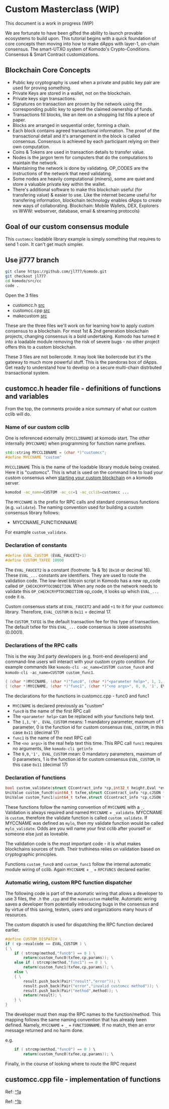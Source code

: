 # Custom Masterclass (WIP)
This document is a work in progress (WIP)

We are fortunate to have been gifted the ability to launch provable ecosystems to build upon.  This tutorial begins with a quick foundation of core concepts then moving into how to make dApps with layer-1, on-chain consensus. The smart-UTXO system of Komodo's Crypto-Conditions.  Consensus & Smart Contract customizations.

## Blockchain Core Concepts
* Public key cryptography is used when a private and public key pair are used for proving something.
* Private Keys are stored in a wallet, not on the blockchain.
* Private keys sign transactions.
* Signatures on transaction are proven by the network using the corresponding public key to spend the claimed ownership of funds.
* Transactions fill blocks, like an item on a shopping list fills a piece of paper.
* Blocks are arranged in sequential order, forming a chain.
* Each block contains agreed transactional information. The proof of the transactional detail and it's arrangement in the block is called consensus. Consensus is achieved by each participant relying on their own computation.
* Coins & Tokens are used in transaction details to transfer value.
* Nodes is the jargon term for computers that do the computations to maintain the network.
* Maintaining the network is done by validating.  OP_CODES are the instructions of the network that need validating.
* Some nodes are heavily computational (miners), some are quiet and store a valuable private key within the wallet.
* There's additional software to make this blockchain useful (for transfering value) & easier to use. Like the internet became useful for transfering information, blockchain technology enables dApps to create new ways of collaborating.  Blockchain: Mobile Wallets, DEX, Explorers vs WWW: webserver, database, email & streaming protocols)

## Goal of our custom consensus module
This `customcc` loadable library example is simply something that requires to send 1 coin.  It can't get much simpler.

## Use jl777 branch

```bash
git clone https://github.com/jl777/komodo.git
git checkout jl777
cd komodo/src/cc
code .
```
Open the 3 files
* customcc.h [src](https://github.com/jl777/komodo/blob/jl777/src/cc/customcc.h)
* customcc.cpp [src](https://github.com/jl777/komodo/blob/jl777/src/cc/customcc.cpp)
* makecustom [src](https://github.com/jl777/komodo/blob/jl777/src/cc/makecustom)

These are the three files we'll work on for learning how to apply custom consensus to a blockchain.  For most 1st & 2nd generation blockchain projects, changing consensus is a bold undertaking.  Komodo has turned it into a loadable module removing the risk of severe bugs - no other project offers this to a custom blockchain.

These 3 files are not boilercode.  It may look like boilercode but it's the gateway to much more powerful stuff.   This is the pandoras box of dApps.  Get ready to understand how to develop on a secure multi-chain distrbuted transactional system.

## customcc.h header file - definitions of functions and variables
From the top, the comments provide a nice summary of what our custom cclib will do.

### Name of our custom cclib
One is referenced externally (`MYCCLIBNAME`) at komodo start.  The other internally (`MYCCNAME`) when programming for function name prefixes.

```cpp
std::string MYCCLIBNAME = (char *)"customcc";
#define MYCCNAME "custom"
```
`MYCCLIBNAME` This is the name of the loadable library module being created.  Here it is "customcc".  This is what is used on the command line to load your custom consensus when [starting your custom blockchain](/basic-docs/installations/creating-asset-chains.html) on a komodo server.

```bash
komodod -ac_name=CUSTOM -ac_cc=1 -ac_cclib=customcc ...
```

The `MYCCNAME` is the prefix for RPC calls and standard consensus functions (e.g. `validate`).
The naming convention used for building a custom consensus library follows:
* MYCCNAME_FUNCTIONNAME

For example `custom_validate`.


### Declaration of constants
```cpp
#define EVAL_CUSTOM (EVAL_FAUCET2+1)
#define CUSTOM_TXFEE 10000
```
The `EVAL_FAUCET2` is a constant (footnote: 1a & 1b) (`0x10` or decimal 16).   These `EVAL_...` constants are identifiers.  They are used to route the validation code.  The low-level bitcoin script in Komodo has a new op_code called `OP_CHECKCRYPTOCONDITION`.   When any node on the network needs to validate this `OP_CHECKCRYPTOCONDITION` op_code, it looks up which `EVAL_...` code it is.

Custom consensus starts at `EVAL_FAUCET2` and add `+1` to it for your customcc library.  Therefore, `EVAL_CUSTOM` is `0x11` = decimal 17.

The `CUSTOM_TXFEE` is the default transaction fee for this type of transaction.  The default txfee for this `EVAL_...` code consensus is `10000` assetoshis (0.0001).


### Declarations of the RPC calls
This is the way 3rd party developers (e.g. front-end developers) and command-line users will interact with your custom crypto condition.  For example commands like `komodo-cli -ac_name=CUSTOM custom_func0` and `komodo-cli -ac_name=CUSTOM custom_func1`.

```cpp
{ (char *)MYCCNAME, (char *)"func0", (char *)"<parameter help>", 1, 1, '0', EVAL_CUSTOM },
{ (char *)MYCCNAME, (char *)"func1", (char *)"<no args>", 0, 0, '1', EVAL_CUSTOM },
```
The declarations for the functions in customcc.cpp - func0 and func1

* `MYCCNAME` is declared previously as "custom"
* `func0` is the name of the first RPC call
* The `<parameter help>` can be replaced with your functions help text.
* The `1,1,'0', EVAL_CUSTOM` means: 1 mandatory parameter, maximum of 1 parameter, 0 is the function id for custom consensus `EVAL_CUSTOM`, in this case `0x11` (decimal 17)
* `func1` is the name of the next RPC call
* The `<no args>` is the real help text this time.  This RPC call `func1` requires no arguments, like `komodo-cli getinfo`
* The `0,0,'1', EVAL_CUSTOM` mean: 0 mandatory parameters, maximum of 0 parameters, 1 is the function id for custom consensus `EVAL_CUSTOM`, in this case `0x11` (decimal 17)

### Declaration of functions
```cpp
bool custom_validate(struct CCcontract_info *cp,int32_t height,Eval *eval,const CTransaction tx);
UniValue custom_func0(uint64_t txfee,struct CCcontract_info *cp,cJSON *params);
UniValue custom_func1(uint64_t txfee,struct CCcontract_info *cp,cJSON *params);
```
These functions follow the naming convention of `MYCCNAME` with a `_`.  Validation is always required and named `MYCCNAME` + `_validate`.  MYCCNAME is `custom`, therefore the validate function is called `custom_validate`.   If MYCCNAME was defined as `mylo`, then my validate function would be called `mylo_validate`.  Odds are you will name your first cclib after yourself or someone else just as loveable.

The validation code is the most important code - it is what makes blockchains sources of truth.  Their truthiness relies on validation based on cryptographic principles.

Functions `custom_func0` and `custom_func1` follow the internal automatic module wiring of cclib.  Again `MYCCNAME` + `_` + `RPCFUNCS` declared earlier.

### Automatic wiring, custom RPC function dispatcher

The following code is part of the automatic wiring that allows a developer to use 3 files, the `.h` the `.cpp` and the `makecustom` makefile.   Automatic wiring saves a developer from potentially  introducing bugs in the consensus and by virtue of this saving, testers, users and organizations many hours of resources.

The custom dispatch is used for dispatching the RPC function declared earlier.

```cpp
#define CUSTOM_DISPATCH \
if ( cp->evalcode == EVAL_CUSTOM ) \
{ \
    if ( strcmp(method,"func0") == 0 ) \
        return(custom_func0(txfee,cp,params)); \
    else if ( strcmp(method,"func1") == 0 ) \
        return(custom_func1(txfee,cp,params)); \
    else \
    { \
        result.push_back(Pair("result","error")); \
        result.push_back(Pair("error","invalid customcc method")); \
        result.push_back(Pair("method",method)); \
        return(result); \
    } \
}
```

The developer must then map the RPC names to the function/method.  This mapping follows the same naming convention that has already been defined.  Namely, `MYCCNAME` + `_` + `FUNCTIONNAME`.  If no match, then an error message returned and no harm done.

e.g.
```cpp
    if ( strcmp(method,"func0") == 0 ) \
        return(custom_func0(txfee,cp,params)); \
```

Finally, in the course of looking where to route the RPC request

## customcc.cpp file - implementation of functions





Ref: [^1a](https://github.com/jl777/komodo/blob/jl777/src/cc/eval.h#L63)

Ref: [^1b](https://github.com/jl777/komodo/blob/jl777/src/cc/cclib.cpp#L31)
